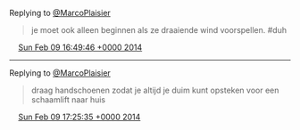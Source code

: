 Replying to [@MarcoPlaisier](https://twitter.com/@MarcoPlaisier/status/432500334242848768)

> je moet ook alleen beginnen als ze draaiende wind voorspellen\. \#duh

<img src="../../media/tweet.ico" width="12" /> [Sun Feb 09 16:49:46 +0000 2014](https://twitter.com/DromerDenker/status/432556942247333889)

----

Replying to [@MarcoPlaisier](https://twitter.com/@MarcoPlaisier/status/432565384433389568)

> draag handschoenen zodat je altijd je duim kunt opsteken voor een schaamlift naar huis

<img src="../../media/tweet.ico" width="12" /> [Sun Feb 09 17:25:35 +0000 2014](https://twitter.com/DromerDenker/status/432565957798932480)